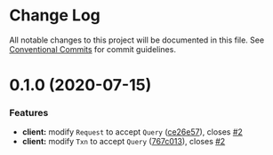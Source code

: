 # Change Log

All notable changes to this project will be documented in this file.
See [Conventional Commits](https://conventionalcommits.org) for commit guidelines.

# 0.1.0 (2020-07-15)


### Features

* **client:** modify `Request` to accept `Query` ([ce26e57](https://github.com/binier/dgraphium/commit/ce26e5755fa2e551b09eeb90a33ee13b9889c303)), closes [#2](https://github.com/binier/dgraphium/issues/2)
* **client:** modify `Txn` to accept `Query` ([767c013](https://github.com/binier/dgraphium/commit/767c01368281d3e819071ce617e09dda50c58c57)), closes [#2](https://github.com/binier/dgraphium/issues/2)
